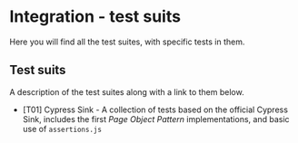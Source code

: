 # Integration - test suits

Here you will find all the test suites, with specific tests in them.

## Test suits

A description of the test suites along with a link to them below.

- [T01] Cypress Sink - A collection of tests based on the official Cypress Sink, includes the first _Page Object Pattern_ implementations, and basic use of `assertions.js`
